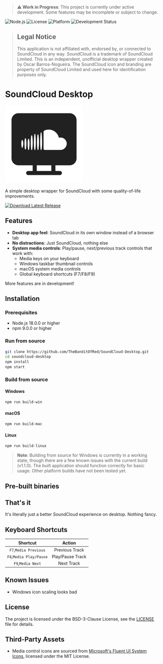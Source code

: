 > **⚠️ Work in Progress**: This project is currently under active development. Some features may be incomplete or subject to change.

![Node.js](https://img.shields.io/badge/Node.js-18+-339933?logo=node.js)
![License](https://img.shields.io/badge/license-BSD--3--Clause-green)
![Platform](https://img.shields.io/badge/platform-Windows%20%7C%20macOS%20%7C%20Linux-lightgrey)
![Development Status](https://img.shields.io/badge/status-early%20development-orange)

> ## Legal Notice
> This application is not affiliated with, endorsed by, or connected to SoundCloud in any way. SoundCloud is a trademark of SoundCloud Limited. This is an independent, unofficial desktop wrapper created by Oscar Barros-Nogueira. The SoundCloud icon and branding are property of SoundCloud Limited and used here for identification purposes only.

# SoundCloud Desktop
<img src="assets/icon.png" width="256" height="256">

A simple desktop wrapper for SoundCloud with some quality-of-life improvements.

[![Download Latest Release](https://img.shields.io/github/v/release/TheBanditOfRed/SoundCloud-Desktop?style=for-the-badge&logo=github)](https://github.com/TheBanditOfRed/SoundCloud-Desktop/releases/latest)

## Features

- **Desktop app feel**: SoundCloud in its own window instead of a browser tab
- **No distractions**: Just SoundCloud, nothing else
- **System media controls**: Play/pause, next/previous track controls that work with:
  - Media keys on your keyboard
  - Windows taskbar thumbnail controls
  - macOS system media controls
  - Global keyboard shortcuts (F7/F8/F9)

More features are in development!

## Installation

### Prerequisites
- Node.js 18.0.0 or higher
- npm 9.0.0 or higher

### Run from source
```bash
git clone https://github.com/TheBanditOfRed/SoundCloud-Desktop.git
cd soundcloud-desktop
npm install
npm start
```

### Build from source

#### Windows
```bash
npm run build-win
```

#### macOS
```bash
npm run build-mac
```

#### Linux
```bash
npm run build-linux
```

>**Note**: Building from source for Windows is currently in a working state, though there are a few known issues with the current build (v1.1.0). The built application should function correctly for basic usage. Other platform builds have not been tested yet.

## Pre-built binaries

## That's it

It's literally just a better SoundCloud experience on desktop. Nothing fancy.

## Keyboard Shortcuts
|        Shortcut         |      Action      |
|:-----------------------:|:----------------:|
|  `F7`,`Media Previous`  |  Previous Track  |
| `F8`,`Media Play/Pause` | Play/Pause Track |
|    `F9`,`Media Next`    |    Next Track    |

## Known Issues
- Windows icon scaling looks bad

## License

The project is licensed under the BSD-3-Clause License, see the [LICENSE](LICENSE) file for details.

## Third-Party Assets
- Media control icons are sourced from [Microsoft's Fluent UI System Icons](https://github.com/microsoft/fluentui-system-icons), licensed under the MIT License.
